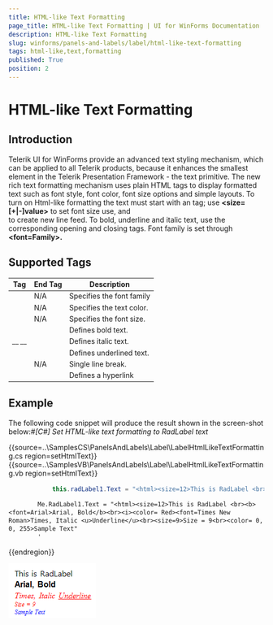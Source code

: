 ```yaml
---
title: HTML-like Text Formatting
page_title: HTML-like Text Formatting | UI for WinForms Documentation
description: HTML-like Text Formatting
slug: winforms/panels-and-labels/label/html-like-text-formatting
tags: html-like,text,formatting
published: True
position: 2
---
```


# HTML-like Text Formatting



## Introduction

Telerik UI for WinForms provide an advanced text styling mechanism, which can be applied to all Telerik products,
          because it enhances the smallest element in the Telerik Presentation Framework - the text primitive. The new rich text
          formatting mechanism uses plain HTML tags to display formatted text such as font style, font color, font size options and
          simple layouts.
          To turn on Html-like formatting the text must start with an __<html>__ tag; use
          __<size=[+|-]value>__ to set font size use, and __<br>__ to create
          new line feed. To bold, underline and italic text, use the corresponding opening and closing tags. Font family is set
          through __<font=Family>.__ 
        

## Supported Tags 


|  __Tag__  |  __End Tag__  |  __Description__  |
| ------ | ------ | ------ |
| __<font>__ |N/A|Specifies the font family|
| __<color>__ |N/A|Specifies the text color.|
| __<size>__ |N/A|Specifies the font size.|
| __<b>__ | __</b>__ |Defines bold text.|
| __ __<i>__ __ | __</i>__ |Defines italic text.|
| __<u>__ | __</u>__ |Defines underlined text.|
| __<br>__ |N/A|Single line break.|
| __<a>__ | __</a>__ |Defines a hyperlink|

## Example

The following code snippet will produce the result shown in the screen-shot below:#_[C#] Set HTML-like text formatting to RadLabel text_

	



{{source=..\SamplesCS\PanelsAndLabels\Label\LabelHtmlLikeTextFormatting.cs region=setHtmlText}} 
{{source=..\SamplesVB\PanelsAndLabels\Label\LabelHtmlLikeTextFormatting.vb region=setHtmlText}} 

````C#
            this.radLabel1.Text = "<html><size=12>This is RadLabel <br><b><font=Arial>Arial, Bold</b><br><i><color= Red><font=Times New Roman>Times, Italic <u>Underline</u><br><size=9>Size = 9<br><color= 0, 0, 255>Sample Text";
````
````VB.NET
        Me.RadLabel1.Text = "<html><size=12>This is RadLabel <br><b><font=Arial>Arial, Bold</b><br><i><color= Red><font=Times New Roman>Times, Italic <u>Underline</u><br><size=9>Size = 9<br><color= 0, 0, 255>Sample Text"
        '
````

{{endregion}} 


![panels-and-labels-label-html-like-text-formatting 001](images/panels-and-labels-label-html-like-text-formatting001.png)
